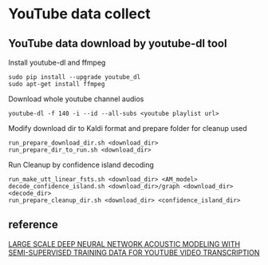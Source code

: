 # YouTube data collect

## YouTube data download by youtube-dl tool

Install youtube-dl and ffmpeg
```
sudo pip install --upgrade youtube_dl
sudo apt-get install ffmpeg
```

Download whole youtube channel audios
```
youtube-dl -f 140 -i --id --all-subs <youtube playlist url>
```

Modify download dir to Kaldi format and prepare folder for cleanup used
```
run_prepare_download_dir.sh <download_dir>
run_prepare_dir_to_run.sh <download_dir>
```

Run Cleanup by confidence island decoding
```
run_make_utt_linear_fsts.sh <download_dir> <AM_model>
decode_confidence_island.sh <download_dir>/graph <download_dir> <decode_dir>
run_prepare_cleanup_dir.sh <download_dir> <confidence_island_dir>
```

## reference
[LARGE SCALE DEEP NEURAL NETWORK ACOUSTIC MODELING WITH SEMI-SUPERVISED TRAINING DATA FOR YOUTUBE VIDEO TRANSCRIPTION](https://static.googleusercontent.com/media/research.google.com/zh-TW//pubs/archive/41403.pdf)